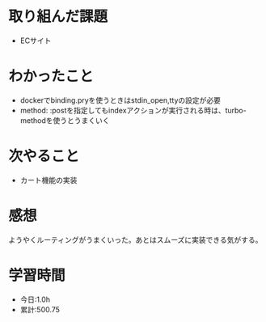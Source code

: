 # 取り組んだ課題
- ECサイト
# わかったこと
- dockerでbinding.pryを使うときはstdin_open,ttyの設定が必要
- method: :postを指定してもindexアクションが実行される時は、turbo-methodを使うとうまくいく
# 次やること
- カート機能の実装
# 感想
ようやくルーティングがうまくいった。あとはスムーズに実装できる気がする。
# 学習時間
- 今日:1.0h
- 累計:500.75
